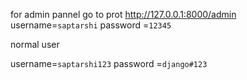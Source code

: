 for admin pannel go to prot http://127.0.0.1:8000/admin
username=`saptarshi`
password =`12345`

normal user 

username=`saptarshi123`
password =`django#123`

